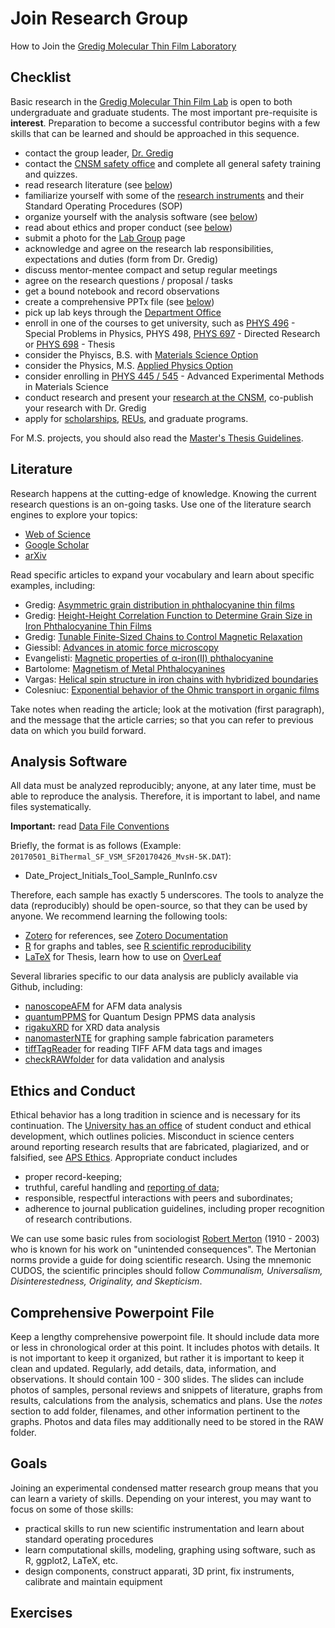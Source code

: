 # Join Research Group

How to Join the [Gredig Molecular Thin Film Laboratory](https://web.csulb.edu/~tgredig/) 


## Checklist

Basic research in the [Gredig Molecular Thin Film Lab](https://web.csulb.edu/~tgredig/) is open to both undergraduate and graduate students. The most important pre-requisite is **interest**. Preparation to become a successful contributor begins with a few skills that can be learned and should be approached in this sequence.

- contact the group leader, [Dr. Gredig](https://web.csulb.edu/~tgredig/group.html)
- contact the [CNSM safety office](https://web.csulb.edu/colleges/cnsm/safety/) and complete all general safety training and quizzes.
- read research literature (see [below](#Literature))
- familiarize yourself with some of the [research instruments](https://web.csulb.edu/~tgredig/facilities.html) and their Standard Operating Procedures (SOP)
- organize yourself with the analysis software (see [below](#analysis-software))
- read about ethics and proper conduct (see [below](#ethics-and-conduct))
- submit a photo for the [Lab Group](https://web.csulb.edu/~tgredig/group.html) page
- acknowledge and agree on the research lab responsibilities, expectations and duties (form from Dr. Gredig)
- discuss mentor-mentee compact and setup regular meetings
- agree on the research questions / proposal / tasks
- get a bound notebook and record observations
- create a comprehensive PPTx file (see [below](#comprehensive-powerpoint-file))
- pick up lab keys through the [Department Office](https://www.csulb.edu/physics-astronomy/contact)
- enroll in one of the courses to get university, such as [PHYS 496](http://catalog.csulb.edu/search_advanced.php?cur_cat_oid=6&search_database=Search&search_db=Search&cpage=1&ecpage=1&ppage=1&spage=1&tpage=1&location=33&filter%5Bkeyword%5D=phys+496) - Special Problems in Physics, PHYS 498, [PHYS 697](http://catalog.csulb.edu/search_advanced.php?cur_cat_oid=6&search_database=Search&search_db=Search&cpage=1&ecpage=1&ppage=1&spage=1&tpage=1&location=33&filter%5Bkeyword%5D=phys+directed) - Directed Research or [PHYS 698](http://catalog.csulb.edu/search_advanced.php?cur_cat_oid=6&search_database=Search&search_db=Search&cpage=1&ecpage=1&ppage=1&spage=1&tpage=1&location=33&filter%5Bkeyword%5D=phys+thesis) - Thesis
- consider the Phyiscs, B.S. with [Materials Science Option](http://catalog.csulb.edu/search_advanced.php?cur_cat_oid=6&search_database=Search&search_db=Search&cpage=1&ecpage=1&ppage=1&spage=1&tpage=1&location=33&filter%5Bkeyword%5D=applied+physics+option)
- consider the Physics, M.S. [Applied Physics Option](http://catalog.csulb.edu/search_advanced.php?cur_cat_oid=6&search_database=Search&search_db=Search&cpage=1&ecpage=1&ppage=1&spage=1&tpage=1&location=33&filter%5Bkeyword%5D=applied+physics+option)
- consider enrolling in [PHYS 445 / 545](https://web.csulb.edu/~tgredig/teaching.html) - Advanced Experimental Methods in Materials Science
- conduct research and present your [research at the CNSM](https://web.csulb.edu/colleges/cnsm/sas/symposium/), co-publish your research with Dr. Gredig
- apply for [scholarships](https://www.csulb.edu/student-affairs/financial-aid-and-scholarships-office), [REUs](https://www.nsf.gov/crssprgm/reu/), and graduate programs.

For M.S. projects, you should also read the [Master's Thesis Guidelines](https://github.com/thomasgredig/MSthesis-Guidelines).


## Literature

Research happens at the cutting-edge of knowledge. Knowing the current research questions is an on-going tasks. Use one of the literature search engines to explore your topics:

- [Web of Science](https://csulb.idm.oclc.org/login?url=https://www.webofknowledge.com/WOS)
- [Google Scholar](https://scholar.google.com/)
- [arXiv](https://arxiv.org/archive/cond-mat)

Read specific articles to expand your vocabulary and learn about specific examples, including:

- Gredig: [Asymmetric grain distribution in phthalocyanine thin films](https://journals.aps.org/prb/abstract/10.1103/PhysRevB.80.174118)
- Gredig: [ Height-Height Correlation Function to Determine Grain Size in Iron Phthalocyanine Thin Films](http://web.csulb.edu/~tgredig/research/hhcf.php)
- Gredig: [Tunable Finite-Sized Chains to Control Magnetic Relaxation](https://arxiv.org/abs/1612.07397)
- Giessibl: [Advances in atomic force microscopy](https://journals.aps.org/rmp/abstract/10.1103/RevModPhys.75.949)
- Evangelisti: [Magnetic properties of α-iron(II) phthalocyanine](https://journals.aps.org/prb/abstract/10.1103/PhysRevB.66.144410)
- Bartolome: [Magnetism of Metal Phthalocyanines](https://link.springer.com/chapter/10.1007/978-3-642-40609-6_9)
- Vargas: [Helical spin structure in iron chains with hybridized boundaries ](https://aip.scitation.org/doi/abs/10.1063/5.0022926)
- Colesniuc: [Exponential behavior of the Ohmic transport in organic films](https://journals.aps.org/prb/abstract/10.1103/PhysRevB.83.085414)

Take notes when reading the article; look at the motivation (first paragraph), and the message that the article carries; so that you can refer to previous data on which you build forward.



## Analysis Software

All data must be analyzed reproducibly; anyone, at any later time, must be able to reproduce the analysis. Therefore, it is important to label, and name files systematically.

**Important:** read [Data File Conventions](https://github.com/thomasgredig/MSthesis-Guidelines#file-system)

Briefly, the format is as follows (Example: `20170501_BiThermal_SF_VSM_SF20170426_MvsH-5K.DAT`):

- Date_Project_Initials_Tool_Sample_RunInfo.csv

Therefore, each sample has exactly 5 underscores. The tools to analyze the data (reproducibly) should be open-source, so that they can be used by anyone. We recommend learning the following tools:

 * [Zotero](https://www.zotero.org/) for references, see [Zotero Documentation](https://www.zotero.org/support/)
 * [R](https://www.r-project.org/) for graphs and tables, see [R scientific reproducibility](https://swcarpentry.github.io/r-novice-gapminder/)
 * [LaTeX](https://www.latex-project.org/) for Thesis, learn how to use on [OverLeaf](https://www.overleaf.com/learn)

Several libraries specific to our data analysis are publicly available via Github, including:

- [nanoscopeAFM](https://github.com/thomasgredig/nanoscopeAFM) for AFM data analysis
- [quantumPPMS](https://github.com/thomasgredig/quantumPPMS) for Quantum Design PPMS data analysis
- [rigakuXRD](https://github.com/thomasgredig/rigakuXRD) for XRD data analysis
- [nanomasterNTE](https://github.com/thomasgredig/nanomasterNTE) for graphing sample fabrication parameters
- [tiffTagReader](https://github.com/thomasgredig/tiffTagReader) for reading TIFF AFM data tags and images
- [checkRAWfolder](https://github.com/thomasgredig/checkRAWfolder) for data validation and analysis



## Ethics and Conduct

Ethical behavior has a long tradition in science and is necessary for its continuation. The [University has an office](http://web.csulb.edu/divisions/students/judicial_affairs/) of student conduct and ethical development, which outlines policies. Misconduct in science centers around reporting research results that are fabricated, plagiarized, and or falsified, see [APS Ethics](http://www.aps.org/programs/education/ethics/). Appropriate conduct includes


- proper record-keeping;
- truthful, careful handling and [reporting of data](https://www.aps.org/programs/education/ethics/data/index.cfm);
- responsible, respectful interactions with peers and subordinates;
- adherence to journal publication guidelines, including proper recognition of research contributions.

We can use some basic rules from sociologist [Robert Merton](https://en.wikipedia.org/wiki/Robert_K._Merton) (1910 - 2003) who is known for his work on "unintended consequences". The Mertonian norms provide a guide for doing scientific research. Using the mnemonic CUDOS, the scientific principles should follow *Communalism, Universalism, Disinterestedness, Originality, and Skepticism*.



## Comprehensive Powerpoint File


Keep a lengthy comprehensive powerpoint file. It should include data more or less in chronological order at this point. It includes photos with details. It is not important to keep it organized, but rather it is important to keep it clean and updated. Regularly, add details, data, information, and observations. It should contain 100 - 300 slides. The slides can include photos of samples, personal reviews and snippets of literature, graphs from results, calculations from the analysis, schematics and plans. Use the *notes* section to add folder, filenames, and other information pertinent to the graphs. Photos and data files may additionally need to be stored in the RAW folder.

## Goals

Joining an experimental condensed matter research group means that you can learn a variety of skills. Depending on your interest, you may want to focus on some of those skills:

- practical skills to run new scientific instrumentation and learn about standard operating procedures
- learn computational skills, modeling, graphing using software, such as R, ggplot2, LaTeX, etc.
- design components, construct apparati, 3D print, fix instruments, calibrate and maintain equipment


## Exercises


